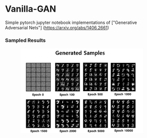 # Vanilla-GAN







Simple pytorch jupyter notebook implementations of ["Generative Adversarial Nets"] (https://arxiv.org/abs/1406.2661)




### Sampled Results

<div align="center">
	<img src="/Samples/Samples.PNG" width="80%" height="80%"/>
</div>
</a>

